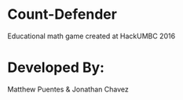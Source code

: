 # Count-Defender
Educational math game created at HackUMBC 2016 

# Developed By:
 Matthew Puentes & Jonathan Chavez
